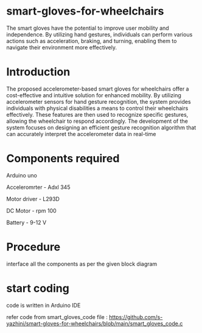 # smart-gloves-for-wheelchairs
The smart gloves have the potential to improve user mobility and independence. By utilizing hand gestures, individuals can perform various actions such as acceleration, braking, and turning, enabling them to navigate their environment more effectively. 


# Introduction

The proposed accelerometer-based smart gloves for wheelchairs
offer a cost-effective and intuitive solution for enhanced
mobility. By utilizing accelerometer sensors for hand gesture
recognition, the system provides individuals with physical
disabilities a means to control their wheelchairs effectively.
These features are then used to recognize specific gestures,
allowing the wheelchair to respond accordingly. The
development of the system focuses on designing an efficient
gesture recognition algorithm that can accurately interpret the
accelerometer data in real-time

# Components required

Arduino uno

Acceleromrter - Adxl 345

Motor driver - L293D

DC Motor - rpm 100

Battery - 9-12 V

# Procedure

interface all the components as per the given block diagram


# start coding

code is written in Arduino IDE

refer code from smart_gloves_code file :
https://github.com/s-yazhini/smart-gloves-for-wheelchairs/blob/main/smart_gloves_code.c
